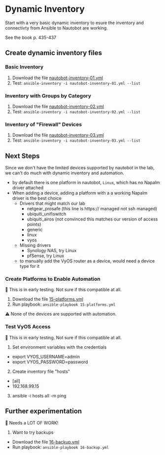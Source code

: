 # Dynamic Inventory
Start with a very basic dynamic inventory to esure the inventory and connectivty from Ansible to Nautobot are working.

See the book p. 435-437

## Create dynamic inventory files
### Basic Inventory
1. Download the file [nautobot-inventory-01.yml](ansible/nautobot-inventory-01.yml)
2. Test: `ansible-inventory -i nautobot-inventory-01.yml --list`
### Inventory with Groups by Category
1. Download the file [nautobot-inventory-02.yml](ansible/nautobot-inventory-02.yml)
2. Test: `ansible-inventory -i nautobot-inventory-02.yml --list`
### Inventory of "Firewall" Devices
1. Download the file [nautobot-inventory-03.yml](ansible/nautobot-inventory-03.yml)
2. Test: `ansible-inventory -i nautobot-inventory-03.yml --list`

## Next Steps
Since we don't have the limited devices supported by nautobot in the lab, we can't do much with dynamic inventory and automation.
- by default there is one platform in nautobot, `Linux`, which has no Napalm driver attached
- When adding a device, adding a platform with a a working Napalm driver is the best choice
  - Drivers that might match our lab
    - netgear_prosafe (this line is https:// managed not ssh managed)
    - ubiquiti_unifiswitch
    - ubiquiti_airos (not convinced this matches our version of access points)
    - generic
    - linux
    - vyos
  - Missing drivers
    - Synology NAS, try Linux
    - pfSense, try Linux
  - to manually add the VyOS router as a device, would need a device type for it

### Create Platforms to Enable Automation
🌱 This is in early testing. Not sure if this compatible at all.

1. Download the file [15-platforms.yml](ansible/15-platforms.yml)
2. Run playbook: `ansible-playbook 15-platforms.yml`

⚠️ None of the devices are supported with automation.

### Test VyOS Access
🌱 This is in early testing. Not sure if this compatible at all.
1. Set environment variables with the credentials
  - export VYOS_USERNAME=admin
  - export VYOS_PASSWORD=password
2. Create inventory file "hosts"
  - [all]
  - 192.168.99.15
3. ansible -i hosts all -m ping

## Further experimentation
🌱 Needs a LOT OF WORK!

1. Want to try backups
  - Download the file [16-backup.yml](ansible/16-backup.yml)
  - Run playbook: `ansible-playbook 16-backup.yml`
